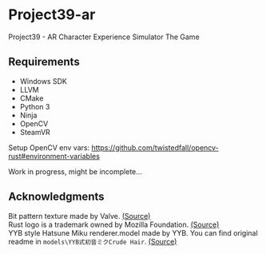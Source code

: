 # Project39-ar
Project39 - AR Character Experience Simulator The Game

## Requirements

- Windows SDK
- LLVM
- CMake
- Python 3
- Ninja
- OpenCV
- SteamVR

Setup OpenCV env vars: https://github.com/twistedfall/opencv-rust#environment-variables

Work in progress, might be incomplete...

## Acknowledgments

Bit pattern texture made by Valve. [(Source)](https://github.com/ValveSoftware/openvr/blob/master/samples/bin/cube_texture.png)  
Rust logo is a trademark owned by Mozilla Foundation. [(Source)](https://www.rust-lang.org/policies/media-guide)  
YYB style Hatsune Miku renderer.model made by YYB. You can find original readme in `models\YYB式初音ミクCrude Hair`. [(Source)](https://bowlroll.net/file/67801)
